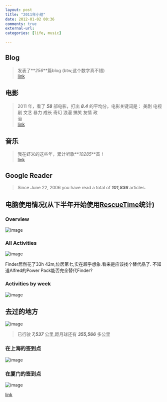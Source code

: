 ```yaml
---
layout: post
title: "2011年小结"
date: 2012-01-02 00:36
comments: true
external-url: 
categories: [life, music]

---
```



## Blog

> 发表了**_256_**篇blog (btw,这个数字真不错)  
[link][11]

   [11]: http://photo.luosky.com

## 电影

> 2011 年，看了 **_58_** 部电影，打出 **_8.4_** 的平均分。电影关键词是： 美剧 电视剧 文艺 暴力 成长 奇幻 浪漫 搞笑 友情 政  
治  
[link][12]

   [12]: http://movie.douban.com/people/Luosky/collect

## 音乐

> 我在虾米的这些年，累计听歌**_10285_**首！  
[link][13]

   [13]: http://www.xiami.com/event/threeyears-ufo/userid/35579

## Google Reader

> Since June 22, 2006 you have read a total of **_101,836_** articles.

## 电脑使用情况(从下半年开始使用[RescueTime][14]统计)

   [14]: http://rescuetime.com/ref/87379

### Overview

![image][15]

   [15]: http://photo.luosky.com/wp-content/uploads/2012/01/Overview.jpg

### All Activities

![image][16]

   [16]: http://photo.luosky.com/wp-content/uploads/2012/01/all_activities.jpg

Finder居然花了33h 42m,位居第七,实在超乎想象.看来是应该找个替代品了. 不知道Alfred的Power Pack能否完全替代Finder?

### Activities by week

![image][17]

   [17]: http://photo.luosky.com/wp-content/uploads/2012/01/activities_by_weeks.jpg

## 去过的地方

![image][18]

   [18]: /images/blog/Screen-Shot-2012-01-02.png

> 已行驶 **_7,537_** 公里,距月球还有 **_355,566_** 多公里

### 在上海的签到点

![image][19]

   [19]: http://photo.luosky.com/wp-content/uploads/2012/01/Where-Do-You-Go-create-a-heat-map-of-your-Foursquare-checkins-1-21.jpg

### 在厦门的签到点

![image][20]

   [20]: http://photo.luosky.com/wp-content/uploads/2012/01/xiamen_checkin1.jpg

[link][21]

   [21]: http://www.wheredoyougo.net/

